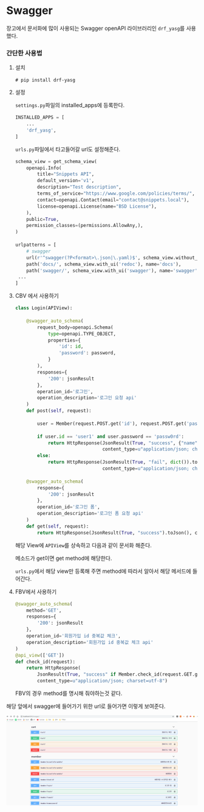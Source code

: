 # Swagger

장고에서 문서화에 많이 사용되는 Swagger openAPI 라이브러리인 `drf_yasg`를 사용했다.

### 간단한 사용법

1. 설치

   `# pip install drf-yasg`

2. 설정

   `settings.py`파일의 installed_apps에 등록한다.

   ```python
   INSTALLED_APPS = [
       ...
       'drf_yasg',
   ]
   ```

    `urls.py`파일에서 타고들어갈 url도 설정해준다.

   ```python
   schema_view = get_schema_view(
       openapi.Info(
           title="Snippets API",
           default_version='v1',
           description="Test description",
           terms_of_service="https://www.google.com/policies/terms/",
           contact=openapi.Contact(email="contact@snippets.local"),
           license=openapi.License(name="BSD License"),
       ),
       public=True,
       permission_classes=(permissions.AllowAny,),
   )
   
   urlpatterns = [
       # swagger
       url(r'^swagger(?P<format>\.json|\.yaml)$', schema_view.without_ui(cache_timeout=0), name='schema-json'),
       path('docs/', schema_view.with_ui('redoc'), name='docs'),
       path('swagger/', schema_view.with_ui('swagger'), name='swagger'),
   	...
   ]
   ```

   

3. CBV 에서 사용하기

   ```python
   class Login(APIView):
   
       @swagger_auto_schema(
           request_body=openapi.Schema(
               type=openapi.TYPE_OBJECT,
               properties={
                   'id': id,
                   'password': password,
               }
           ),
           responses={
               '200': jsonResult
           },
           operation_id='로그인',
           operation_description='로그인 요청 api'
       )
       def post(self, request):
   
           user = Member(request.POST.get('id'), request.POST.get('password'))
   
           if user.id == 'user1' and user.password == 'passw0rd':
               return HttpResponse(JsonResult(True, "success", {"name": "한성혜", }).toJson(),
                                   content_type=u"application/json; charset=utf-8")
           else:
               return HttpResponse(JsonResult(True, "fail", dict()).toJson(),
                                   content_type=u"application/json; charset=utf-8")
   
       @swagger_auto_schema(
           response={
               '200': jsonResult
           },
           operation_id='로그인 폼',
           operation_description='로그인 폼 요청 api'
       )
       def get(self, request):
           return HttpResponse(JsonResult(True, "success").toJson(), content_type=u"application/json; charset=utf-8")
   
   ```

   해당 View에 `APIView`를 상속하고 다음과 같이 문서화 해준다.

   메소드가 get이면 get method에 해당한다.

   `urls.py`에서 해당 view만 등록해 주면 method에 따라서 알아서 해당 메서드에 들어간다.

4. FBV에서 사용하기

   ```python
   @swagger_auto_schema(
       method='GET',
       responses={
           '200': jsonResult
       },
       operation_id='회원가입 id 중복값 체크',
       operation_description='회원가입 id 중복값 체크 api'
   )
   @api_view(['GET'])
   def check_id(request):
       return HttpResponse(
           JsonResult(True, "success" if Member.check_id(request.GET.get('id', None)) else "fail").toJson(),
           content_type=u"application/json; charset=utf-8")
   ```

   FBV의 경우 method를 명시해 줘야하는것 같다.


해당 앞에서 swagger에 들어가기 위한 url로 들어가면 이렇게 보여준다.

![swagger ui](https://github.com/hanseonghye/ShoppingmallProject/blob/master/docs/2.API/img/img1.png)



   